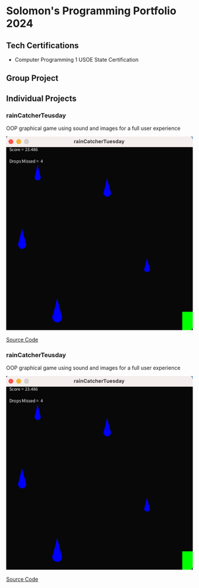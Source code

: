 # Solomon's Programming Portfolio 2024

## Tech Certifications
* Computer Programming 1 USOE State Certification

## Group Project

## Individual Projects

### rainCatcherTeusday
OOP graphical game using sound and images for a full user experience

![Gameplay](https://github.com/sguilkey/programmingportfolio/blob/main/images/Screenshot%202024-01-31%20at%209.46.47%20AM.png?raw=true)

[Source Code](https://github.com/sguilkey/programmingportfolio/blob/main/src/rainCatcherTuesday.pde.zip)

### rainCatcherTeusday
OOP graphical game using sound and images for a full user experience

![Gameplay](https://github.com/sguilkey/programmingportfolio/blob/main/images/Screenshot%202024-01-31%20at%209.46.47%20AM.png?raw=true)

[Source Code](https://github.com/sguilkey/programmingportfolio/blob/main/src/rainCatcherTuesday.pde.zip)
